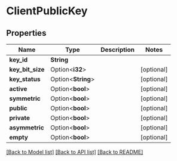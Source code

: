 # ClientPublicKey

## Properties

Name | Type | Description | Notes
------------ | ------------- | ------------- | -------------
**key_id** | **String** |  | 
**key_bit_size** | Option<**i32**> |  | [optional]
**key_status** | Option<**String**> |  | [optional]
**active** | Option<**bool**> |  | [optional]
**symmetric** | Option<**bool**> |  | [optional]
**public** | Option<**bool**> |  | [optional]
**private** | Option<**bool**> |  | [optional]
**asymmetric** | Option<**bool**> |  | [optional]
**empty** | Option<**bool**> |  | [optional]

[[Back to Model list]](../README.md#documentation-for-models) [[Back to API list]](../README.md#documentation-for-api-endpoints) [[Back to README]](../README.md)


